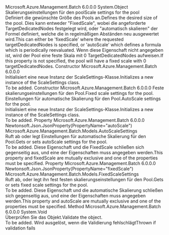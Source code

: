 <Type Name="ScaleSettings" FullName="Microsoft.Azure.Management.Batch.Models.ScaleSettings">
  <TypeSignature Language="C#" Value="public class ScaleSettings" />
  <TypeSignature Language="ILAsm" Value=".class public auto ansi beforefieldinit ScaleSettings extends System.Object" />
  <TypeSignature Language="DocId" Value="T:Microsoft.Azure.Management.Batch.Models.ScaleSettings" />
  <TypeSignature Language="VB.NET" Value="Public Class ScaleSettings" />
  <TypeSignature Language="F#" Value="type ScaleSettings = class" />
  <AssemblyInfo>
    <AssemblyName>Microsoft.Azure.Management.Batch</AssemblyName>
    <AssemblyVersion>6.0.0.0</AssemblyVersion>
  </AssemblyInfo>
  <Base>
    <BaseTypeName>System.Object</BaseTypeName>
  </Base>
  <Interfaces />
  <Docs>
    <summary>
            <span data-ttu-id="cabfd-101">Skalierungseinstellungen für den pool</span><span class="sxs-lookup"><span data-stu-id="cabfd-101">Scale settings for the pool</span></span>
            </summary>
    <remarks>
            <span data-ttu-id="cabfd-102">Definiert die gewünschte Größe des Pools an.</span><span class="sxs-lookup"><span data-stu-id="cabfd-102">Defines the desired size of the pool.</span></span> <span data-ttu-id="cabfd-103">Dies kann entweder "FixedScale", wobei die angeforderte TargetDedicatedNodes festgelegt wird, oder "automatisch skalieren" der Formel definiert, welche die in regelmäßigen Abständen neu ausgewertet wird.</span><span class="sxs-lookup"><span data-stu-id="cabfd-103">This can either be 'fixedScale' where the requested targetDedicatedNodes is specified, or 'autoScale' which defines a formula which is periodically reevaluated.</span></span> <span data-ttu-id="cabfd-104">Wenn diese Eigenschaft nicht angegeben ist, wird der Pool eine feste Skala mit 0 TargetDedicatedNodes aufweisen.</span><span class="sxs-lookup"><span data-stu-id="cabfd-104">If this property is not specified, the pool will have a fixed scale with 0 targetDedicatedNodes.</span></span>
            </remarks>
  </Docs>
  <Members>
    <Member MemberName=".ctor">
      <MemberSignature Language="C#" Value="public ScaleSettings ();" />
      <MemberSignature Language="ILAsm" Value=".method public hidebysig specialname rtspecialname instance void .ctor() cil managed" />
      <MemberSignature Language="DocId" Value="M:Microsoft.Azure.Management.Batch.Models.ScaleSettings.#ctor" />
      <MemberSignature Language="VB.NET" Value="Public Sub New ()" />
      <MemberType>Constructor</MemberType>
      <AssemblyInfo>
        <AssemblyName>Microsoft.Azure.Management.Batch</AssemblyName>
        <AssemblyVersion>6.0.0.0</AssemblyVersion>
      </AssemblyInfo>
      <Parameters />
      <Docs>
        <summary>
            <span data-ttu-id="cabfd-105">Initialisiert eine neue Instanz der ScaleSettings-Klasse.</span><span class="sxs-lookup"><span data-stu-id="cabfd-105">Initializes a new instance of the ScaleSettings class.</span></span>
            </summary>
        <remarks>To be added.</remarks>
      </Docs>
    </Member>
    <Member MemberName=".ctor">
      <MemberSignature Language="C#" Value="public ScaleSettings (Microsoft.Azure.Management.Batch.Models.FixedScaleSettings fixedScale = null, Microsoft.Azure.Management.Batch.Models.AutoScaleSettings autoScale = null);" />
      <MemberSignature Language="ILAsm" Value=".method public hidebysig specialname rtspecialname instance void .ctor(class Microsoft.Azure.Management.Batch.Models.FixedScaleSettings fixedScale, class Microsoft.Azure.Management.Batch.Models.AutoScaleSettings autoScale) cil managed" />
      <MemberSignature Language="DocId" Value="M:Microsoft.Azure.Management.Batch.Models.ScaleSettings.#ctor(Microsoft.Azure.Management.Batch.Models.FixedScaleSettings,Microsoft.Azure.Management.Batch.Models.AutoScaleSettings)" />
      <MemberSignature Language="VB.NET" Value="Public Sub New (Optional fixedScale As FixedScaleSettings = null, Optional autoScale As AutoScaleSettings = null)" />
      <MemberSignature Language="F#" Value="new Microsoft.Azure.Management.Batch.Models.ScaleSettings : Microsoft.Azure.Management.Batch.Models.FixedScaleSettings * Microsoft.Azure.Management.Batch.Models.AutoScaleSettings -&gt; Microsoft.Azure.Management.Batch.Models.ScaleSettings" Usage="new Microsoft.Azure.Management.Batch.Models.ScaleSettings (fixedScale, autoScale)" />
      <MemberType>Constructor</MemberType>
      <AssemblyInfo>
        <AssemblyName>Microsoft.Azure.Management.Batch</AssemblyName>
        <AssemblyVersion>6.0.0.0</AssemblyVersion>
      </AssemblyInfo>
      <Parameters>
        <Parameter Name="fixedScale" Type="Microsoft.Azure.Management.Batch.Models.FixedScaleSettings" />
        <Parameter Name="autoScale" Type="Microsoft.Azure.Management.Batch.Models.AutoScaleSettings" />
      </Parameters>
      <Docs>
        <param name="fixedScale"><span data-ttu-id="cabfd-106">Feste skalierungseinstellungen für den Pool.</span><span class="sxs-lookup"><span data-stu-id="cabfd-106">Fixed scale settings for the pool.</span></span></param>
        <param name="autoScale"><span data-ttu-id="cabfd-107">Einstellungen für automatische Skalierung für den Pool.</span><span class="sxs-lookup"><span data-stu-id="cabfd-107">AutoScale settings for the pool.</span></span></param>
        <summary>
            <span data-ttu-id="cabfd-108">Initialisiert eine neue Instanz der ScaleSettings-Klasse.</span><span class="sxs-lookup"><span data-stu-id="cabfd-108">Initializes a new instance of the ScaleSettings class.</span></span>
            </summary>
        <remarks>To be added.</remarks>
      </Docs>
    </Member>
    <Member MemberName="AutoScale">
      <MemberSignature Language="C#" Value="public Microsoft.Azure.Management.Batch.Models.AutoScaleSettings AutoScale { get; set; }" />
      <MemberSignature Language="ILAsm" Value=".property instance class Microsoft.Azure.Management.Batch.Models.AutoScaleSettings AutoScale" />
      <MemberSignature Language="DocId" Value="P:Microsoft.Azure.Management.Batch.Models.ScaleSettings.AutoScale" />
      <MemberSignature Language="VB.NET" Value="Public Property AutoScale As AutoScaleSettings" />
      <MemberSignature Language="F#" Value="member this.AutoScale : Microsoft.Azure.Management.Batch.Models.AutoScaleSettings with get, set" Usage="Microsoft.Azure.Management.Batch.Models.ScaleSettings.AutoScale" />
      <MemberType>Property</MemberType>
      <AssemblyInfo>
        <AssemblyName>Microsoft.Azure.Management.Batch</AssemblyName>
        <AssemblyVersion>6.0.0.0</AssemblyVersion>
      </AssemblyInfo>
      <Attributes>
        <Attribute>
          <AttributeName>Newtonsoft.Json.JsonProperty(PropertyName="autoScale")</AttributeName>
        </Attribute>
      </Attributes>
      <ReturnValue>
        <ReturnType>Microsoft.Azure.Management.Batch.Models.AutoScaleSettings</ReturnType>
      </ReturnValue>
      <Docs>
        <summary>
            <span data-ttu-id="cabfd-109">Ruft ab oder legt Einstellungen für automatische Skalierung für den Pool.</span><span class="sxs-lookup"><span data-stu-id="cabfd-109">Gets or sets autoScale settings for the pool.</span></span>
            </summary>
        <value>To be added.</value>
        <remarks>
            <span data-ttu-id="cabfd-110">Diese Eigenschaft und die FixedScale schließen sich gegenseitig aus, und eine der Eigenschaften muss angegeben werden.</span><span class="sxs-lookup"><span data-stu-id="cabfd-110">This property and fixedScale are mutually exclusive and one of the properties must be specified.</span></span>
            </remarks>
      </Docs>
    </Member>
    <Member MemberName="FixedScale">
      <MemberSignature Language="C#" Value="public Microsoft.Azure.Management.Batch.Models.FixedScaleSettings FixedScale { get; set; }" />
      <MemberSignature Language="ILAsm" Value=".property instance class Microsoft.Azure.Management.Batch.Models.FixedScaleSettings FixedScale" />
      <MemberSignature Language="DocId" Value="P:Microsoft.Azure.Management.Batch.Models.ScaleSettings.FixedScale" />
      <MemberSignature Language="VB.NET" Value="Public Property FixedScale As FixedScaleSettings" />
      <MemberSignature Language="F#" Value="member this.FixedScale : Microsoft.Azure.Management.Batch.Models.FixedScaleSettings with get, set" Usage="Microsoft.Azure.Management.Batch.Models.ScaleSettings.FixedScale" />
      <MemberType>Property</MemberType>
      <AssemblyInfo>
        <AssemblyName>Microsoft.Azure.Management.Batch</AssemblyName>
        <AssemblyVersion>6.0.0.0</AssemblyVersion>
      </AssemblyInfo>
      <Attributes>
        <Attribute>
          <AttributeName>Newtonsoft.Json.JsonProperty(PropertyName="fixedScale")</AttributeName>
        </Attribute>
      </Attributes>
      <ReturnValue>
        <ReturnType>Microsoft.Azure.Management.Batch.Models.FixedScaleSettings</ReturnType>
      </ReturnValue>
      <Docs>
        <summary>
            <span data-ttu-id="cabfd-111">Ruft ab, oder legt ihn fest festen skalierungseinstellungen für den Pool.</span><span class="sxs-lookup"><span data-stu-id="cabfd-111">Gets or sets fixed scale settings for the pool.</span></span>
            </summary>
        <value>To be added.</value>
        <remarks>
            <span data-ttu-id="cabfd-112">Diese Eigenschaft und die automatische Skalierung schließen sich gegenseitig aus, und eine der Eigenschaften muss angegeben werden.</span><span class="sxs-lookup"><span data-stu-id="cabfd-112">This property and autoScale are mutually exclusive and one of the properties must be specified.</span></span>
            </remarks>
      </Docs>
    </Member>
    <Member MemberName="Validate">
      <MemberSignature Language="C#" Value="public virtual void Validate ();" />
      <MemberSignature Language="ILAsm" Value=".method public hidebysig newslot virtual instance void Validate() cil managed" />
      <MemberSignature Language="DocId" Value="M:Microsoft.Azure.Management.Batch.Models.ScaleSettings.Validate" />
      <MemberSignature Language="VB.NET" Value="Public Overridable Sub Validate ()" />
      <MemberSignature Language="F#" Value="abstract member Validate : unit -&gt; unit&#xA;override this.Validate : unit -&gt; unit" Usage="scaleSettings.Validate " />
      <MemberType>Method</MemberType>
      <AssemblyInfo>
        <AssemblyName>Microsoft.Azure.Management.Batch</AssemblyName>
        <AssemblyVersion>6.0.0.0</AssemblyVersion>
      </AssemblyInfo>
      <ReturnValue>
        <ReturnType>System.Void</ReturnType>
      </ReturnValue>
      <Parameters />
      <Docs>
        <summary>
            <span data-ttu-id="cabfd-113">Überprüfen Sie das Objekt.</span><span class="sxs-lookup"><span data-stu-id="cabfd-113">Validate the object.</span></span>
            </summary>
        <remarks>To be added.</remarks>
        <exception cref="T:Microsoft.Rest.ValidationException">
            <span data-ttu-id="cabfd-114">Wird ausgelöst, wenn die Validierung fehlschlägt</span><span class="sxs-lookup"><span data-stu-id="cabfd-114">Thrown if validation fails</span></span>
            </exception>
      </Docs>
    </Member>
  </Members>
</Type>